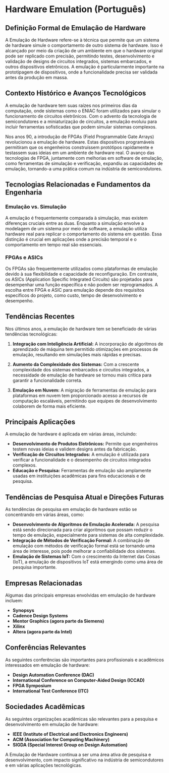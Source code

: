 # Hardware Emulation (Português)

## Definição Formal de Emulação de Hardware

A Emulação de Hardware refere-se à técnica que permite que um sistema de hardware simule o comportamento de outro sistema de hardware. Isso é alcançado por meio da criação de um ambiente em que o hardware original pode ser replicado com precisão, permitindo testes, desenvolvimento e validação de designs de circuitos integrados, sistemas embarcados, e outros dispositivos eletrônicos. A emulação é particularmente importante na prototipagem de dispositivos, onde a funcionalidade precisa ser validada antes da produção em massa.

## Contexto Histórico e Avanços Tecnológicos

A emulação de hardware tem suas raízes nos primeiros dias da computação, onde sistemas como o ENIAC foram utilizados para simular o funcionamento de circuitos eletrônicos. Com o advento da tecnologia de semicondutores e a miniaturização de circuitos, a emulação evoluiu para incluir ferramentas sofisticadas que podem simular sistemas complexos.

Nos anos 90, a introdução de FPGAs (Field Programmable Gate Arrays) revolucionou a emulação de hardware. Estas dispositivos programáveis permitiram que os engenheiros construíssem protótipos rapidamente e testassem suas ideias em um ambiente de hardware real. O avanço das tecnologias de FPGA, juntamente com melhorias em software de emulação, como ferramentas de simulação e verificação, expandiu as capacidades de emulação, tornando-a uma prática comum na indústria de semicondutores.

## Tecnologias Relacionadas e Fundamentos da Engenharia

### Emulação vs. Simulação

A emulação é frequentemente comparada à simulação, mas existem diferenças cruciais entre as duas. Enquanto a simulação envolve a modelagem de um sistema por meio de software, a emulação utiliza hardware real para replicar o comportamento do sistema em questão. Essa distinção é crucial em aplicações onde a precisão temporal e o comportamento em tempo real são essenciais.

### FPGAs e ASICs

Os FPGAs são frequentemente utilizados como plataformas de emulação devido à sua flexibilidade e capacidade de reconfiguração. Em contraste, os ASICs (Application Specific Integrated Circuits) são projetados para desempenhar uma função específica e não podem ser reprogramados. A escolha entre FPGA e ASIC para emulação depende dos requisitos específicos do projeto, como custo, tempo de desenvolvimento e desempenho.

## Tendências Recentes

Nos últimos anos, a emulação de hardware tem se beneficiado de várias tendências tecnológicas:

1. **Integração com Inteligência Artificial:** A incorporação de algoritmos de aprendizado de máquina tem permitido otimizações em processos de emulação, resultando em simulações mais rápidas e precisas.
  
2. **Aumento da Complexidade dos Sistemas:** Com a crescente complexidade dos sistemas embarcados e circuitos integrados, a necessidade de emulação de hardware se tornou mais crítica para garantir a funcionalidade correta.

3. **Emulação em Nuvem:** A migração de ferramentas de emulação para plataformas em nuvem tem proporcionado acesso a recursos de computação escaláveis, permitindo que equipes de desenvolvimento colaborem de forma mais eficiente.

## Principais Aplicações

A emulação de hardware é aplicada em várias áreas, incluindo:

- **Desenvolvimento de Produtos Eletrônicos:** Permite que engenheiros testem novas ideias e validem designs antes da fabricação.
- **Verificação de Circuitos Integrados:** A emulação é utilizada para verificar a funcionalidade e o desempenho de circuitos integrados complexos.
- **Educação e Pesquisa:** Ferramentas de emulação são amplamente usadas em instituições acadêmicas para fins educacionais e de pesquisa.

## Tendências de Pesquisa Atual e Direções Futuras

As tendências de pesquisa em emulação de hardware estão se concentrando em várias áreas, como:

- **Desenvolvimento de Algoritmos de Emulação Acelerada:** A pesquisa está sendo direcionada para criar algoritmos que possam reduzir o tempo de emulação, especialmente para sistemas de alta complexidade.
- **Integração de Métodos de Verificação Formal:** A combinação de emulação com métodos de verificação formal está se tornando uma área de interesse, pois pode melhorar a confiabilidade dos sistemas.
- **Emulação de Sistemas IoT:** Com o crescimento da Internet das Coisas (IoT), a emulação de dispositivos IoT está emergindo como uma área de pesquisa importante.

## Empresas Relacionadas

Algumas das principais empresas envolvidas em emulação de hardware incluem:

- **Synopsys**
- **Cadence Design Systems**
- **Mentor Graphics (agora parte da Siemens)**
- **Xilinx**
- **Altera (agora parte da Intel)**

## Conferências Relevantes

As seguintes conferências são importantes para profissionais e acadêmicos interessados em emulação de hardware:

- **Design Automation Conference (DAC)**
- **International Conference on Computer-Aided Design (ICCAD)**
- **FPGA Symposium**
- **International Test Conference (ITC)**

## Sociedades Acadêmicas

As seguintes organizações acadêmicas são relevantes para a pesquisa e desenvolvimento em emulação de hardware:

- **IEEE (Institute of Electrical and Electronics Engineers)**
- **ACM (Association for Computing Machinery)**
- **SIGDA (Special Interest Group on Design Automation)**

A Emulação de Hardware continua a ser uma área ativa de pesquisa e desenvolvimento, com impacto significativo na indústria de semicondutores e em várias aplicações tecnológicas.
